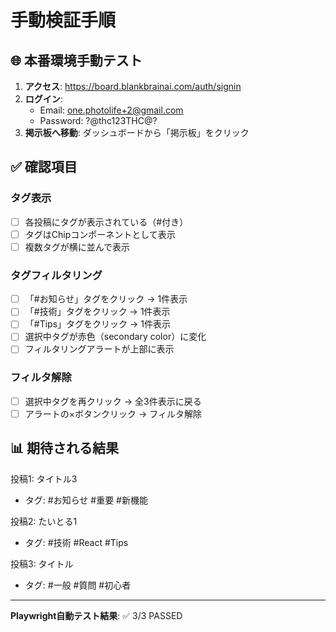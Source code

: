 # 手動検証手順

## 🌐 本番環境手動テスト

1. **アクセス**: https://board.blankbrainai.com/auth/signin
2. **ログイン**:
   - Email: one.photolife+2@gmail.com
   - Password: ?@thc123THC@?
3. **掲示板へ移動**: ダッシュボードから「掲示板」をクリック

## ✅ 確認項目

### タグ表示
- [ ] 各投稿にタグが表示されている（#付き）
- [ ] タグはChipコンポーネントとして表示
- [ ] 複数タグが横に並んで表示

### タグフィルタリング
- [ ] 「#お知らせ」タグをクリック → 1件表示
- [ ] 「#技術」タグをクリック → 1件表示  
- [ ] 「#Tips」タグをクリック → 1件表示
- [ ] 選択中タグが赤色（secondary color）に変化
- [ ] フィルタリングアラートが上部に表示

### フィルタ解除
- [ ] 選択中タグを再クリック → 全3件表示に戻る
- [ ] アラートの×ボタンクリック → フィルタ解除

## 📊 期待される結果

投稿1: タイトル3
- タグ: #お知らせ #重要 #新機能

投稿2: たいとる1  
- タグ: #技術 #React #Tips

投稿3: タイトル
- タグ: #一般 #質問 #初心者

---

**Playwright自動テスト結果**: ✅ 3/3 PASSED